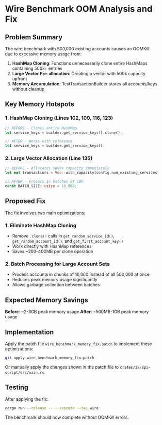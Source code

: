 # Wire Benchmark OOM Analysis and Fix

## Problem Summary
The wire benchmark with 500,000 existing accounts causes an OOMKill due to excessive memory usage from:

1. **HashMap Cloning**: Functions unnecessarily clone entire HashMaps containing 500k+ entries
2. **Large Vector Pre-allocation**: Creating a vector with 500k capacity upfront
3. **Memory Accumulation**: TestTransactionBuilder stores all accounts/keys without cleanup

## Key Memory Hotspots

### 1. HashMap Cloning (Lines 102, 109, 116, 123)
```rust
// BEFORE - Clones entire HashMap
let service_keys = builder.get_service_keys().clone();

// AFTER - Works with reference
let service_keys = builder.get_service_keys();
```

### 2. Large Vector Allocation (Line 135)
```rust
// BEFORE - Allocates 500k+ capacity immediately
let mut transactions = Vec::with_capacity(config.num_existing_services + config.num_existing_accounts);

// AFTER - Process in batches of 10k
const BATCH_SIZE: usize = 10_000;
```

## Proposed Fix

The fix involves two main optimizations:

### 1. Eliminate HashMap Cloning
- Remove `.clone()` calls in `get_random_service_id()`, `get_random_account_id()`, and `get_first_account_key()`
- Work directly with HashMap references
- Saves ~200-400MB per clone operation

### 2. Batch Processing for Large Account Sets
- Process accounts in chunks of 10,000 instead of all 500,000 at once
- Reduces peak memory usage significantly
- Allows garbage collection between batches

## Expected Memory Savings

**Before**: ~2-3GB peak memory usage
**After**: ~500MB-1GB peak memory usage

## Implementation

Apply the patch file `wire_benchmark_memory_fix.patch` to implement these optimizations:

```bash
git apply wire_benchmark_memory_fix.patch
```

Or manually apply the changes shown in the patch file to `crates/zk/sp1-script/src/main.rs`.

## Testing

After applying the fix:
```bash
cargo run --release -- --execute --tag wire
```

The benchmark should now complete without OOMKill errors.